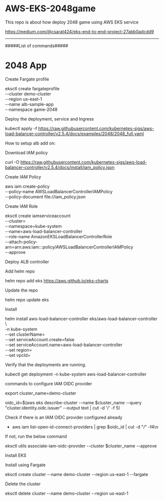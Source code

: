 # AWS-EKS-2048game
This repo is about how deploy 2048 game using AWS EKS service

https://medium.com/@csarat424/eks-end-to-end-project-27abb0adcdd9

***********************************
#####List of commands#####
# 2048 App

Create Fargate profile

eksctl create fargateprofile \
    --cluster demo-cluster \
    --region us-east-1 \
    --name alb-sample-app \
    --namespace game-2048


Deploy the deployment, service and Ingress


kubectl apply -f https://raw.githubusercontent.com/kubernetes-sigs/aws-load-balancer-controller/v2.5.4/docs/examples/2048/2048_full.yaml

How to setup alb add on:

Download IAM policy

curl -O https://raw.githubusercontent.com/kubernetes-sigs/aws-load-balancer-controller/v2.5.4/docs/install/iam_policy.json

Create IAM Policy

aws iam create-policy \
    --policy-name AWSLoadBalancerControllerIAMPolicy \
    --policy-document file://iam_policy.json


Create IAM Role

eksctl create iamserviceaccount \
  --cluster=<your-cluster-name> \
  --namespace=kube-system \
  --name=aws-load-balancer-controller \
  --role-name AmazonEKSLoadBalancerControllerRole \
  --attach-policy-arn=arn:aws:iam::<your-aws-account-id>:policy/AWSLoadBalancerControllerIAMPolicy \
  --approve

Deploy ALB controller

Add helm repo

helm repo add eks https://aws.github.io/eks-charts

Update the repo

helm repo update eks

Install

helm install aws-load-balancer-controller eks/aws-load-balancer-controller \            
  -n kube-system \
  --set clusterName=<your-cluster-name> \
  --set serviceAccount.create=false \
  --set serviceAccount.name=aws-load-balancer-controller \
  --set region=<region> \
  --set vpcId=<your-vpc-id>

Verify that the deployments are running.

kubectl get deployment -n kube-system aws-load-balancer-controller

commands to configure IAM OIDC provider 

export cluster_name=demo-cluster

oidc_id=$(aws eks describe-cluster --name $cluster_name --query "cluster.identity.oidc.issuer" --output text | cut -d '/' -f 5) 

Check if there is an IAM OIDC provider configured already

- aws iam list-open-id-connect-providers | grep $oidc_id | cut -d "/" -f4\n 

If not, run the below command

eksctl utils associate-iam-oidc-provider --cluster $cluster_name --approve

Install EKS


Install using Fargate

eksctl create cluster --name demo-cluster --region us-east-1 --fargate


Delete the cluster

eksctl delete cluster --name demo-cluster --region us-east-1
